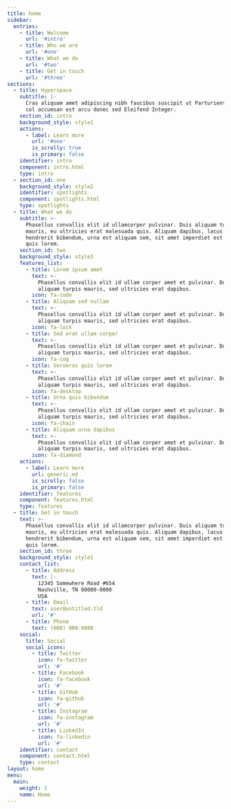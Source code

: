 ```yaml
---
title: home
sidebar:
  entries:
    - title: Welcome
      url: '#intro'
    - title: Who we are
      url: '#one'
    - title: What we do
      url: '#two'
    - title: Get in touch
      url: '#three'
sections:
  - title: Hyperspace
    subtitle: |-
      Cras aliquam amet adipiscing nibh faucibus suscipit ut Parturient  
      col accumsan est arcu donec sed Eleifend Integer.
    section_id: intro
    background_style: style1
    actions:
      - label: Learn more
        url: '#one'
        is_scrolly: true
        is_primary: false
    identifier: intro
    component: intro.html
    type: intro
  - section_id: one
    background_style: style2
    identifier: spotlights
    component: spotlights.html
    type: spotlights
  - title: What we do
    subtitle: >-
      Phasellus convallis elit id ullamcorper pulvinar. Duis aliquam turpis
      mauris, eu ultricies erat malesuada quis. Aliquam dapibus, lacus eget
      hendrerit bibendum, urna est aliquam sem, sit amet imperdiet est velit
      quis lorem.
    section_id: two
    background_style: style3
    features_list:
      - title: Lorem ipsum amet
        text: >-
          Phasellus convallis elit id ullam corper amet et pulvinar. Duis
          aliquam turpis mauris, sed ultricies erat dapibus.
        icon: fa-code
      - title: Aliquam sed nullam
        text: >-
          Phasellus convallis elit id ullam corper amet et pulvinar. Duis
          aliquam turpis mauris, sed ultricies erat dapibus.
        icon: fa-lock
      - title: Sed erat ullam corper
        text: >-
          Phasellus convallis elit id ullam corper amet et pulvinar. Duis
          aliquam turpis mauris, sed ultricies erat dapibus.
        icon: fa-cog
      - title: Veroeros quis lorem
        text: >-
          Phasellus convallis elit id ullam corper amet et pulvinar. Duis
          aliquam turpis mauris, sed ultricies erat dapibus.
        icon: fa-desktop
      - title: Urna quis bibendum
        text: >-
          Phasellus convallis elit id ullam corper amet et pulvinar. Duis
          aliquam turpis mauris, sed ultricies erat dapibus.
        icon: fa-chain
      - title: Aliquam urna dapibus
        text: >-
          Phasellus convallis elit id ullam corper amet et pulvinar. Duis
          aliquam turpis mauris, sed ultricies erat dapibus.
        icon: fa-diamond
    actions:
      - label: Learn more
        url: generic.md
        is_scrolly: false
        is_primary: false
    identifier: features
    component: features.html
    type: features
  - title: Get in touch
    text: >-
      Phasellus convallis elit id ullamcorper pulvinar. Duis aliquam turpis
      mauris, eu ultricies erat malesuada quis. Aliquam dapibus, lacus eget
      hendrerit bibendum, urna est aliquam sem, sit amet imperdiet est velit
      quis lorem.
    section_id: three
    background_style: style1
    contact_list:
      - title: Address
        text: |-
          12345 Somewhere Road #654
          Nashville, TN 00000-0000
          USA
      - title: Email
        text: user@untitled.tld
        url: '#'
      - title: Phone
        text: (000) 000-0000
    social:
      title: Social
      social_icons:
        - title: Twitter
          icon: fa-twitter
          url: '#'
        - title: Facebook
          icon: fa-facebook
          url: '#'
        - title: GitHub
          icon: fa-github
          url: '#'
        - title: Instagram
          icon: fa-instagram
          url: '#'
        - title: LinkedIn
          icon: fa-linkedin
          url: '#'
    identifier: contact
    component: contact.html
    type: contact
layout: home
menu:
  main:
    weight: 1
    name: Home
---
```


